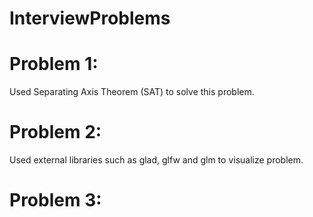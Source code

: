 # InterviewProblems


# Problem 1:
Used Separating Axis Theorem (SAT) to solve this problem.


# Problem 2:
Used external libraries such as glad, glfw and glm to visualize problem.


# Problem 3:
